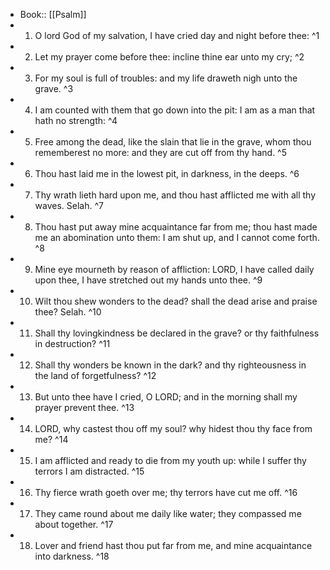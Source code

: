 - Book:: [[Psalm]]
- 1. O lord God of my salvation, I have cried day and night before thee: ^1
- 2. Let my prayer come before thee: incline thine ear unto my cry; ^2
- 3. For my soul is full of troubles: and my life draweth nigh unto the grave. ^3
- 4. I am counted with them that go down into the pit: I am as a man that hath no strength: ^4
- 5. Free among the dead, like the slain that lie in the grave, whom thou rememberest no more: and they are cut off from thy hand. ^5
- 6. Thou hast laid me in the lowest pit, in darkness, in the deeps. ^6
- 7. Thy wrath lieth hard upon me, and thou hast afflicted me with all thy waves. Selah. ^7
- 8. Thou hast put away mine acquaintance far from me; thou hast made me an abomination unto them: I am shut up, and I cannot come forth. ^8
- 9. Mine eye mourneth by reason of affliction: LORD, I have called daily upon thee, I have stretched out my hands unto thee. ^9
- 10. Wilt thou shew wonders to the dead? shall the dead arise and praise thee? Selah. ^10
- 11. Shall thy lovingkindness be declared in the grave? or thy faithfulness in destruction? ^11
- 12. Shall thy wonders be known in the dark? and thy righteousness in the land of forgetfulness? ^12
- 13. But unto thee have I cried, O LORD; and in the morning shall my prayer prevent thee. ^13
- 14. LORD, why castest thou off my soul? why hidest thou thy face from me? ^14
- 15. I am afflicted and ready to die from my youth up: while I suffer thy terrors I am distracted. ^15
- 16. Thy fierce wrath goeth over me; thy terrors have cut me off. ^16
- 17. They came round about me daily like water; they compassed me about together. ^17
- 18. Lover and friend hast thou put far from me, and mine acquaintance into darkness. ^18
